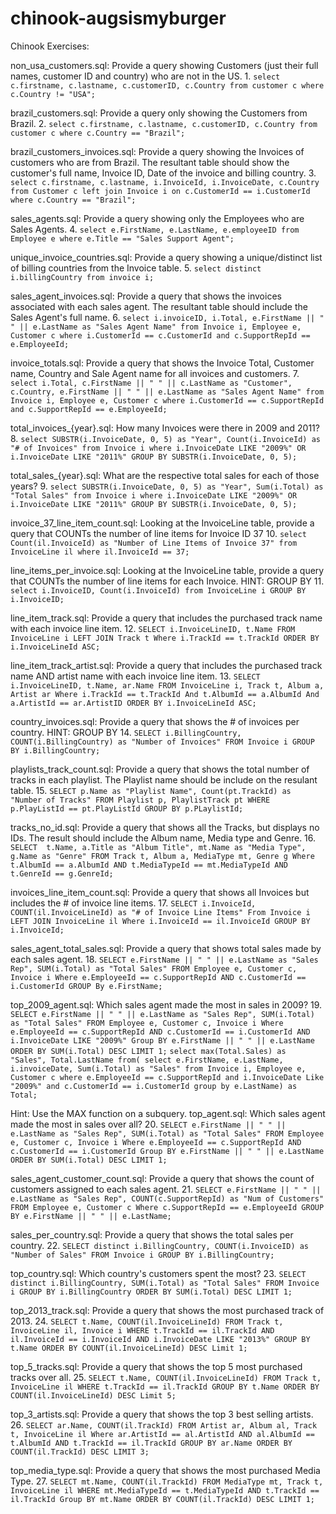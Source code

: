 # chinook-augsismyburger
Chinook Exercises:

non_usa_customers.sql: Provide a query showing Customers (just their full names, customer ID and country) who are not in the US.
1.
`select c.firstname, c.lastname, c.customerID, c.Country
from customer c
where c.Country != "USA";`

brazil_customers.sql: Provide a query only showing the Customers from Brazil.
2.
`select c.firstname, c.lastname, c.customerID, c.Country
from customer c
where c.Country == "Brazil";`

brazil_customers_invoices.sql: Provide a query showing the Invoices of customers who are from Brazil. The resultant table should show the customer's full name, Invoice ID, Date of the invoice and billing country.
3.
`select c.firstname, c.lastname, i.InvoiceId, i.InvoiceDate, c.Country
from Customer c
left join Invoice i on c.CustomerId == i.CustomerId
where c.Country == "Brazil";`

sales_agents.sql: Provide a query showing only the Employees who are Sales Agents.
4.
`select e.FirstName, e.LastName, e.employeeID
from Employee e
where e.Title == "Sales Support Agent";`

unique_invoice_countries.sql: Provide a query showing a unique/distinct list of billing countries from the Invoice table.
5.
`select distinct i.billingCountry
from invoice i;`

sales_agent_invoices.sql: Provide a query that shows the invoices associated with each sales agent. The resultant table should include the Sales Agent's full name.
6.
`select i.invoiceID, i.Total, e.FirstName || " " || e.LastName as "Sales Agent Name"
from Invoice i, Employee e, Customer c
where i.CustomerId == c.CustomerId
and c.SupportRepId == e.EmployeeId;`

invoice_totals.sql: Provide a query that shows the Invoice Total, Customer name, Country and Sale Agent name for all invoices and customers.
7.
`select i.Total, c.FirstName || " " || c.LastName as "Customer", c.Country, e.FirstName || " " || e.LastName as "Sales Agent Name"
from Invoice i, Employee e, Customer c
where i.CustomerId == c.SupportRepId
and c.SupportRepId == e.EmployeeId;`

total_invoices_{year}.sql: How many Invoices were there in 2009 and 2011?
8.
`select SUBSTR(i.InvoiceDate, 0, 5) as "Year", Count(i.InvoiceId) as "# of Invoices"
from Invoice i
where i.InvoiceDate LIKE "2009%"
OR i.InvoiceDate LIKE "2011%"
GROUP BY SUBSTR(i.InvoiceDate, 0, 5);`

total_sales_{year}.sql: What are the respective total sales for each of those years?
9.
`select SUBSTR(i.InvoiceDate, 0, 5) as "Year", Sum(i.Total) as "Total Sales"
from Invoice i
where i.InvoiceDate LIKE "2009%"
OR i.InvoiceDate LIKE "2011%"
GROUP BY SUBSTR(i.InvoiceDate, 0, 5);`

invoice_37_line_item_count.sql: Looking at the InvoiceLine table, provide a query that COUNTs the number of line items for Invoice ID 37
10.
`select Count(il.InvoiceId) as "Number of Line Items of Invoice 37"
from InvoiceLine il
where il.InvoiceId == 37;`

line_items_per_invoice.sql: Looking at the InvoiceLine table, provide a query that COUNTs the number of line items for each Invoice. HINT: GROUP BY
11.
`select i.InvoiceID, Count(i.InvoiceId)
from InvoiceLine i
GROUP BY i.InvoiceID;`

line_item_track.sql: Provide a query that includes the purchased track name with each invoice line item.
12.
`SELECT i.InvoiceLineID, t.Name
FROM InvoiceLine i
LEFT JOIN Track t
Where i.TrackId == t.TrackId
ORDER BY i.InvoiceLineId ASC;`

line_item_track_artist.sql: Provide a query that includes the purchased track name AND artist name with each invoice line item.
13.
`SELECT i.InvoiceLineID, t.Name, ar.Name
FROM InvoiceLine i, Track t, Album a, Artist ar
Where i.TrackId == t.TrackId
And t.AlbumId == a.AlbumId
And a.ArtistId == ar.ArtistID
ORDER BY i.InvoiceLineId ASC;`

country_invoices.sql: Provide a query that shows the # of invoices per country. HINT: GROUP BY
14.
`SELECT i.BillingCountry, COUNT(i.BillingCountry) as "Number of Invoices"
FROM Invoice i
GROUP BY i.BillingCountry;`

playlists_track_count.sql: Provide a query that shows the total number of tracks in each playlist. The Playlist name should be include on the resulant table.
15.
`SELECT p.Name as "Playlist Name", Count(pt.TrackId) as "Number of Tracks"
FROM Playlist p, PlaylistTrack pt
WHERE p.PlayListId == pt.PlayListId
GROUP BY p.PLaylistId;`

tracks_no_id.sql: Provide a query that shows all the Tracks, but displays no IDs. The result should include the Album name, Media type and Genre.
16.
`SELECT  t.Name, a.Title as "Album Title", mt.Name as "Media Type", g.Name as "Genre"
FROM Track t, Album a, MediaType mt, Genre g
Where t.AlbumId == a.AlbumId
AND t.MediaTypeId == mt.MediaTypeId
AND t.GenreId == g.GenreId;`


invoices_line_item_count.sql: Provide a query that shows all Invoices but includes the # of invoice line items.
17.
`SELECT i.InvoiceId, COUNT(il.InvoiceLineId) as "# of Invoice Line Items"
From Invoice i
LEFT JOIN InvoiceLine il
Where i.InvoiceId == il.InvoiceId
GROUP BY i.InvoiceId;`

sales_agent_total_sales.sql: Provide a query that shows total sales made by each sales agent.
18.
`SELECT e.FirstName || " " || e.LastName as "Sales Rep", SUM(i.Total) as "Total Sales"
FROM Employee e, Customer c, Invoice i
Where e.EmployeeId == c.SupportRepId
AND c.CustomerId == i.CustomerId
GROUP By e.FirstName;`

top_2009_agent.sql: Which sales agent made the most in sales in 2009?
19.
`SELECT e.FirstName || " " || e.LastName as "Sales Rep", SUM(i.Total) as "Total Sales"
FROM Employee e, Customer c, Invoice i
Where e.EmployeeId == c.SupportRepId
AND c.CustomerId == i.CustomerId
AND i.InvoiceDate LIKE "2009%"
Group BY e.FirstName || " " || e.LastName
ORDER BY SUM(i.Total) DESC
LIMIT 1;`
`select max(Total.Sales) as "Sales", Total.LastName
from( select e.FirstName, e.LastName, i.invoiceDate, Sum(i.Total) as "Sales"
	from Invoice i, Employee e, Customer c
	where e.EmployeeId == c.SupportRepId
	and i.InvoiceDate Like "2009%"
	and c.CustomerId == i.CustomerId
	group by e.LastName) as Total;`

Hint: Use the MAX function on a subquery.
top_agent.sql: Which sales agent made the most in sales over all?
20.
`SELECT e.FirstName || " " || e.LastName as "Sales Rep", SUM(i.Total) as "Total Sales"
FROM Employee e, Customer c, Invoice i
Where e.EmployeeId == c.SupportRepId
AND c.CustomerId == i.CustomerId
Group BY e.FirstName || " " || e.LastName
ORDER BY SUM(i.Total) DESC
LIMIT 1;`

sales_agent_customer_count.sql: Provide a query that shows the count of customers assigned to each sales agent.
21.
`SELECT e.FirstName || " " || e.LastName as "Sales Rep", COUNT(c.SupportRepId) as "Num of Customers"
FROM Employee e, Customer c
Where c.SupportRepId == e.EmployeeId
GROUP BY e.FirstName || " " || e.LastName;`

sales_per_country.sql: Provide a query that shows the total sales per country.
22.
`SELECT distinct i.BillingCountry, COUNT(i.InvoiceID) as "Number of Sales"
FROM Invoice i
GROUP BY i.BillingCountry;`

top_country.sql: Which country's customers spent the most?
23.
`SELECT distinct i.BillingCountry, SUM(i.Total) as "Total Sales"
FROM Invoice i
GROUP BY i.BillingCountry
ORDER BY SUM(i.Total) DESC
LIMIT 1;`

top_2013_track.sql: Provide a query that shows the most purchased track of 2013.
24.
`SELECT t.Name, COUNT(il.InvoiceLineId)
FROM Track t, InvoiceLine il, Invoice i
WHERE t.TrackId == il.TrackId
AND il.InvoiceId == i.InvoiceId
AND i.InvoiceDate LIKE "2013%"
GROUP BY t.Name
ORDER BY COUNT(il.InvoiceLineId) DESC
Limit 1;`

top_5_tracks.sql: Provide a query that shows the top 5 most purchased tracks over all.
25.
`SELECT t.Name, COUNT(il.InvoiceLineId)
FROM Track t, InvoiceLine il
WHERE t.TrackId == il.TrackId
GROUP BY t.Name
ORDER BY COUNT(il.InvoiceLineId) DESC
Limit 5;`

top_3_artists.sql: Provide a query that shows the top 3 best selling artists.
26.
`SELECT ar.Name, COUNT(il.TrackId)
FROM Artist ar, Album al, Track t, InvoiceLine il
Where ar.ArtistId == al.ArtistId
AND al.AlbumId == t.AlbumId
AND t.TrackId == il.TrackId
GROUP BY ar.Name
ORDER BY COUNT(il.TrackId) DESC
LIMIT 3;`

top_media_type.sql: Provide a query that shows the most purchased Media Type.
27.
`SELECT mt.Name, COUNT(il.TrackId)
FROM MediaType mt, Track t, InvoiceLine il
WHERE mt.MediaTypeId == t.MediaTypeId
AND t.TrackId == il.TrackId
Group BY mt.Name
ORDER BY COUNT(il.TrackId) DESC
LIMIT 1;`
